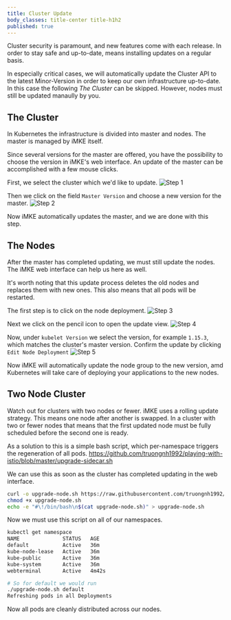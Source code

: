 ```yaml
---
title: Cluster Update
body_classes: title-center title-h1h2
published: true
---
```


Cluster security is paramount, and new features come with
each release. In order to stay safe and up-to-date, means
installing updates on a regular basis.

In especially critical cases, we will automatically update the
Cluster API to the latest Minor-Version in order to keep our
own infrastructure up-to-date. In this case the following *The
Cluster* can be skipped. However, nodes must still be updated
manaully by you.

## The Cluster

In Kubernetes the infrastructure is divided into master and nodes.
The master is managed by iMKE itself.

Since several versions for the master are offered, you have the
possibility to choose the version in iMKE's web interface. An
update of the master can be accomplished with a few mouse clicks.

First, we select the cluster which we'd like to update.
![Step 1](update_1.png)

Then we click on the field `Master Version` and choose a new
version for the master.
![Step 2](update_2.png)

Now iMKE automatically updates the master, and we are done with this
step.

## The Nodes

After the master has completed updating, we must still update the
nodes. The iMKE web interface can help us here as well. 

It's worth noting that this update process deletes the old nodes and
replaces them with new ones. This also means that all pods will be
restarted.

The first step is to click on the node deployment.
![Step 3](update_3.png)

Next we click on the pencil icon to open the update view.
![Step 4](update_4.png)

Now, under `kubelet Version` we select the version, for example 
`1.15.3`, which matches the cluster's master version. Confirm the
update by clicking `Edit Node Deployment`
![Step 5](update_5.png)

Now iMKE will automatically update the node group to the new version,
amd Kubernetes will take care of deploying your applications to the
new nodes.

## Two Node Cluster

Watch out for clusters with two nodes or fewer. iMKE uses a rolling update
strategy. This means one node after another is swapped. In a cluster
with two or fewer nodes that means that the first updated node must
be fully scheduled before the second one is ready.

As a solution to this is a simple bash script, which per-namespace triggers
the regeneration of all pods.
https://github.com/truongnh1992/playing-with-istio/blob/master/upgrade-sidecar.sh

We can use this as soon as the cluster has completed updating in the web interface.

```bash
curl -o upgrade-node.sh https://raw.githubusercontent.com/truongnh1992/playing-with-istio/master/upgrade-sidecar.sh
chmod +x upgrade-node.sh
echo -e "#\!/bin/bash\n$(cat upgrade-node.sh)" > upgrade-node.sh
```

Now we must use this script on all of our namespaces.

```bash
kubectl get namespace
NAME              STATUS   AGE
default           Active   36m
kube-node-lease   Active   36m
kube-public       Active   36m
kube-system       Active   36m
webterminal       Active   4m42s

# So for default we would run
./upgrade-node.sh default
Refreshing pods in all Deployments
```

Now all pods are cleanly distributed across our nodes.
